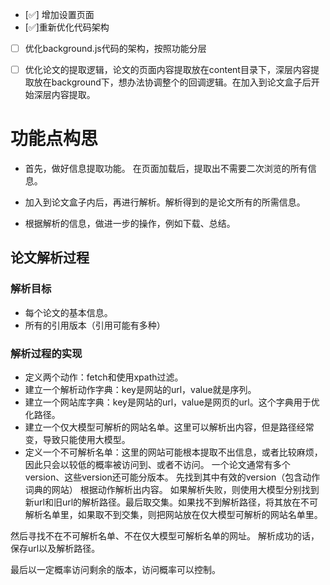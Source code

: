 - [✅] 增加设置页面
- [✅]重新优化代码架构
- [ ] 优化background.js代码的架构，按照功能分层
- [ ] 优化论文的提取逻辑，论文的页面内容提取放在content目录下，深层内容提取放在background下，想办法协调整个的回调逻辑。在加入到论文盒子后开始深层内容提取。







# 功能点构思

- 首先，做好信息提取功能。
在页面加载后，提取出不需要二次浏览的所有信息。

- 加入到论文盒子内后，再进行解析。解析得到的是论文所有的所需信息。
- 根据解析的信息，做进一步的操作，例如下载、总结。


## 论文解析过程
### 解析目标
- 每个论文的基本信息。
- 所有的引用版本（引用可能有多种）

### 解析过程的实现
- 定义两个动作：fetch和使用xpath过滤。
- 建立一个解析动作字典：key是网站的url，value就是序列。
- 建立一个网站库字典：key是网站的url，value是网页的url。这个字典用于优化路径。
- 建立一个仅大模型可解析的网站名单。这里可以解析出内容，但是路径经常变，导致只能使用大模型。
- 定义一个不可解析名单：这里的网站可能根本提取不出信息，或者比较麻烦，因此只会以较低的概率被访问到、或者不访问。
一个论文通常有多个version、这些version还可能分版本。
先找到其中有效的version（包含动作词典的网站）
根据动作解析出内容。
如果解析失败，则使用大模型分别找到新url和旧url的解析路径。最后取交集。如果找不到解析路径，将其放在不可解析名单里，如果取不到交集，则把网站放在仅大模型可解析的网站名单里。

然后寻找不在不可解析名单、不在仅大模型可解析名单的网址。
解析成功的话，保存url以及解析路径。

最后以一定概率访问剩余的版本，访问概率可以控制。


